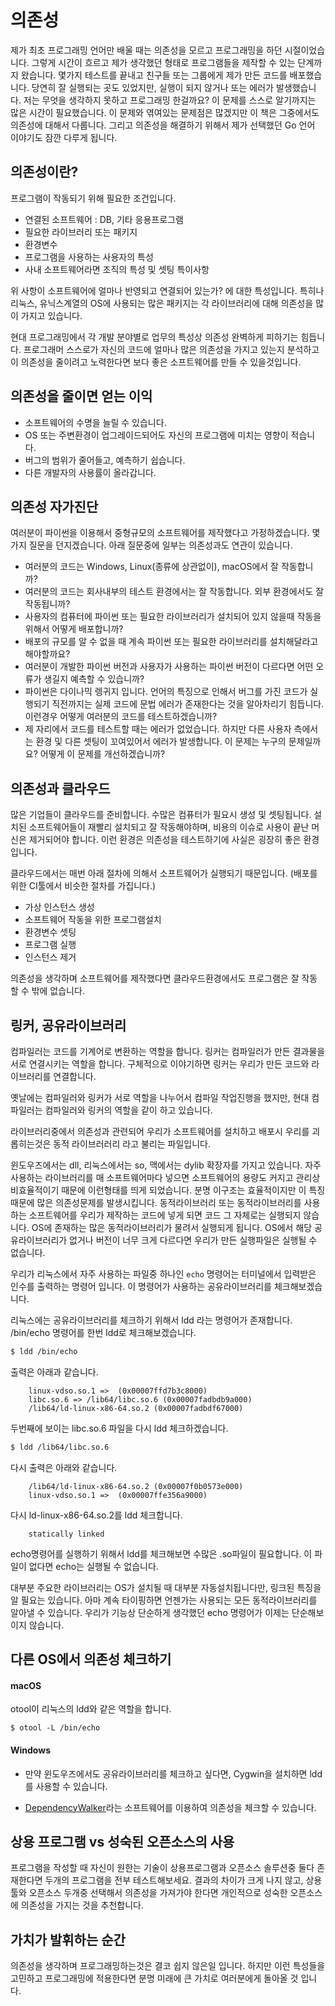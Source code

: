 # 의존성
제가 최초 프로그래밍 언어만 배울 때는 의존성을 모르고 프로그래밍을 하던 시절이었습니다.
그렇게 시간이 흐르고 제가 생각했던 형태로 프로그램들을 제작할 수 있는 단계까지 왔습니다.
몇가지 테스트를 끝내고 친구들 또는 그룹에게 제가 만든 코드를 배포했습니다.
당연히 잘 실행되는 곳도 있었지만, 실행이 되지 않거나 또는 에러가 발생했습니다.
저는 무엇을 생각하지 못하고 프로그래밍 한걸까요? 이 문제를 스스로 알기까지는 많은 시간이 필요했습니다.
이 문제와 엮여있는 문제점은 많겠지만 이 책은 그중에서도 의존성에 대해서 다룹니다.
그리고 의존성을 해결하기 위해서 제가 선택했던 Go 언어 이야기도 잠깐 다루게 됩니다.

## 의존성이란?

프로그램이 작동되기 위해 필요한 조건입니다.

 - 연결된 소프트웨어 : DB, 기타 응용프로그램
 - 필요한 라이브러리 또는 패키지
 - 환경변수
 - 프로그램을 사용하는 사용자의 특성
 - 사내 소프트웨어라면 조직의 특성 및 셋팅 특이사항
 
위 사항이 소프트웨어에 얼마나 반영되고 연결되어 있는가? 에 대한 특성입니다.
특히나 리눅스, 유닉스계열의 OS에 사용되는 많은 패키지는 각 라이브러리에 대해 의존성을 많이 가지고 있습니다.

현대 프로그래밍에서 각 개발 분야별로 업무의 특성상 의존성 완벽하게 피하기는 힘듭니다.
프로그래머 스스로가 자신의 코드에 얼마나 많은 의존성을 가지고 있는지 분석하고 이 의존성을 줄이려고 노력한다면 보다 좋은 소프트웨어를 만들 수 있을것입니다.

## 의존성을 줄이면 얻는 이익
- 소프트웨어의 수명을 늘릴 수 있습니다.
- OS 또는 주변환경이 업그레이드되어도 자신의 프로그램에 미치는 영향이 적습니다.
- 버그의 범위가 줄어들고, 예측하기 쉽습니다.
- 다른 개발자의 사용률이 올라갑니다.

## 의존성 자가진단
여러분이 파이썬을 이용해서 중형규모의 소프트웨어를 제작했다고 가정하겠습니다. 몇가지 질문을 던지겠습니다.
아래 질문중에 일부는 의존성과도 연관이 있습니다.
- 여러분의 코드는 Windows, Linux(종류에 상관없이), macOS에서 잘 작동합니까?
- 여러분의 코드는 회사내부의 테스트 환경에서는 잘 작동합니다. 외부 환경에서도 잘 작동됩니까?
- 사용자의 컴퓨터에 파이썬 또는 필요한 라이브러리가 설치되어 있지 않을때 작동을 위해서 어떻게 배포합니까?
- 배포의 규모를 알 수 없을 때 계속 파이썬 또는 필요한 라이브러리를 설치해달라고 해야할까요?
- 여러분이 개발한 파이썬 버전과 사용자가 사용하는 파이썬 버전이 다르다면 어떤 오류가 생길지 예측할 수 있습니까?
- 파이썬은 다이나믹 렝귀지 입니다. 언어의 특징으로 인해서 버그를 가진 코드가 실행되기 직전까지는 실제 코드에 문법 에러가 존재한다는 것을 알아차리기 힘듭니다. 이런경우 어떻게 여러분의 코드를 테스트하겠습니까?
- 제 자리에서 코드를 테스트할 때는 에러가 없었습니다. 하지만 다른 사용자 측에서는 환경 및 다른 셋팅이 꼬여있어서 에러가 발생합니다. 이 문제는 누구의 문제일까요? 어떻게 이 문제를 개선하겠습니까?

## 의존성과 클라우드
많은 기업들이 클라우드를 준비합니다. 수많은 컴퓨터가 필요시 생성 및 셋팅됩니다.
설치된 소프트웨어들이 재빨리 설치되고 잘 작동해야하며,
비용의 이슈로 사용이 끝난 머신은 제거되어야 합니다.
이런 환경은 의존성을 테스트하기에 사실은 굉장히 좋은 환경입니다.

클라우드에서는 매번 아래 절차에 의해서 소프트웨어가 실행되기 때문입니다.
(배포를 위한 CI툴에서 비슷한 절차를 가집니다.)

- 가상 인스턴스 생성
- 소프트웨어 작동을 위한 프로그램설치
- 환경변수 셋팅
- 프로그램 실행
- 인스턴스 제거

의존성을 생각하며 소프트웨어를 제작했다면 클라우드환경에서도 프로그램은 잘 작동할 수 밖에 없습니다.

## 링커, 공유라이브러리
컴파일러는 코드를 기계어로 변환하는 역할을 합니다.
링커는 컴파일러가 만든 결과물을 서로 연결시키는 역할을 합니다.
구체적으로 이야기하면 링커는 우리가 만든 코드와 라이브러리를 연결합니다.

옛날에는 컴파일러와 링커가 서로 역할을 나누어서 컴파일 작업진행을 했지만, 현대 컴파일러는 컴파일러와 링커의 역할을 같이 하고 있습니다.

라이브러리중에서 의존성과 관련되어 우리가 소프트웨어를 설치하고 배포시 우리를 괴롭히는것은 동적 라이브러러리 라고 불리는 파일입니다.

윈도우즈에서는 dll, 리눅스에서는 so, 맥에서는 dylib 확장자를 가지고 있습니다.
자주 사용하는 라이브러리를 매 소프트웨어마다 넣으면 소프트웨어의 용량도 커지고 관리상 비효율적이기 때문에 이런형태를 띄게 되었습니다.
분명 이구조는 효율적이지만 이 특징때문에 많은 의존성문제를 발생시킵니다.
동적라이브러리 또는 동적라이브러리를 사용하는 소프트웨어를 우리가 제작하는 코드에 넣게 되면 코드 그 자체로는 실행되지 않습니다. OS에 존재하는 많은 동적라이브러리가 물려서 실행되게 됩니다.
OS에서 해당 공유라이브러리가 없거나 버전이 너무 크게 다르다면 우리가 만든 실행파일은 실행될 수 없습니다.

우리가 리눅스에서 자주 사용하는 파일중 하나인 `echo` 명령어는 터미널에서 입력받은 인수를 출력하는 명령어 입니다.
이 명령어가 사용하는 공유라이브러리를 체크해보겠습니다.

리눅스에는 공유라이브러리를 체크하기 위해서 ldd 라는 명령어가 존재합니다.
/bin/echo 명령어를 한번 ldd로 체크해보겠습니다.

```bash
$ ldd /bin/echo
```

출력은 아래과 같습니다.
```
	linux-vdso.so.1 =>  (0x00007ffd7b3c8000)
	libc.so.6 => /lib64/libc.so.6 (0x00007fadbdb9a000)
	/lib64/ld-linux-x86-64.so.2 (0x00007fadbdf67000)
```

두번째에 보이는 libc.so.6 파일을 다시 ldd 체크하겠습니다.

```bash
$ ldd /lib64/libc.so.6
```

다시 출력은 아래와 같습니다.
```
	/lib64/ld-linux-x86-64.so.2 (0x00007f0b0573e000)
	linux-vdso.so.1 =>  (0x00007ffe356a9000)
```

다시 ld-linux-x86-64.so.2를 ldd 체크합니다.
```
	statically linked
```

echo명령어를 실행하기 위해서 ldd를 체크해보면 수많은 .so파일이 필요합니다.
이 파일이 없다면 echo는 실행될 수 없습니다.

대부분 주요한 라이브러리는 OS가 설치될 때 대부분 자동설치됩니다만, 링크된 특징을 알 필요는 있습니다.
아마 계속 타이핑하면 언젠가는 사용되는 모든 동적라이브러리를 알아낼 수 있습니다.
우리가 기능상 단순하게 생각했던 echo 명령어가 이제는 단순해보이지 않습니다.


## 다른 OS에서 의존성 체크하기
#### macOS
otool이 리눅스의 ldd와 같은 역할을 합니다.

```
$ otool -L /bin/echo
```

#### Windows
- 만약 윈도우즈에서도 공유라이브러리를 체크하고 싶다면, Cygwin을 설치하면 ldd를 사용할 수 있습니다.

- [DependencyWalker](http://dependencywalker.com)라는 소프트웨어를 이용하여 의존성을 체크할 수 있습니다.

## 상용 프로그램 vs 성숙된 오픈소스의 사용
프로그램을 작성할 때 자신이 원한는 기술이 상용프로그램과 오픈소스 솔루션중 둘다 존재한다면 두개의 프로그램을 전부 테스트해보세요.
결과의 차이가 크게 나지 않고, 상용툴와 오픈소스 두개중 선택해서 의존성을 가져가야 한다면 개인적으로 성숙한 오픈소스에 의존성을 가지는 것을 추천합니다.

## 가치가 발휘하는 순간
의존성을 생각하며 프로그래밍하는것은 결코 쉽지 않은일 입니다.
하지만 이런 특성들을 고민하고 프로그래밍에 적용한다면 분명 미래에 큰 가치로 여러분에게 돌아올 것 입니다.
